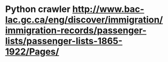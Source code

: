 # Python crawler http://www.bac-lac.gc.ca/eng/discover/immigration/immigration-records/passenger-lists/passenger-lists-1865-1922/Pages/
